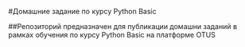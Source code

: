 #Домашние задание по курсу Python Basic

##Репозиторий предназначен для публикации домашни заданий в рамках обучения по курсу Python Basic на платформе OTUS